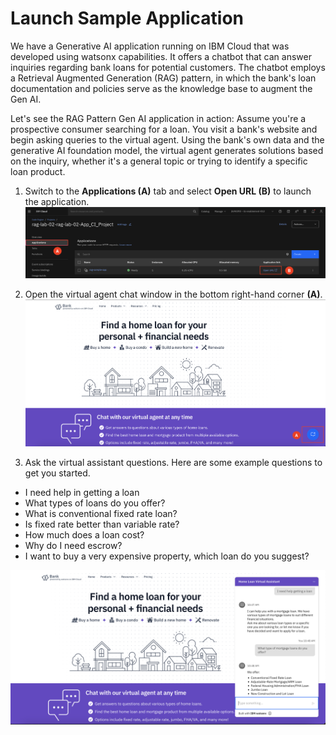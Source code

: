 # Launch Sample Application

We have a Generative AI application running on IBM Cloud that was developed using watsonx capabilities. It offers a chatbot that can answer inquiries regarding bank loans for potential customers. The chatbot employs a Retrieval Augmented Generation (RAG) pattern, in which the bank's loan documentation and policies serve as the knowledge base to augment the Gen AI. 

Let's see the RAG Pattern Gen AI application in action: Assume you're a prospective consumer searching for a loan. You visit a bank's website and begin asking queries to the virtual agent. Using the bank's own data and the generative AI foundation model, the virtual agent generates solutions based on the inquiry, whether it's a general topic or trying to identify a specific loan product.

1. Switch to the **Applications (A)** tab and select **Open URL (B)** to launch the application. 
![alt text](../images/2.7.1.png)

2. Open the virtual agent chat window in the bottom right-hand corner **(A)**.
![alt text](../images/4-open-agent.png)

3. Ask the virtual assistant questions. Here are some example questions to get you started.
* I need help in getting a loan
* What types of loans do you offer?
* What is conventional fixed rate loan?
* Is fixed rate better than variable rate?
* How much does a loan cost?
* Why do I need escrow?
* I want to buy a very expensive property, which loan do you suggest?

![alt text](../images/4-ask-questions.png)
